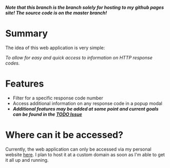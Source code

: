 ***Note that this branch is the branch solely for hosting to my github pages site! The source code is on the master branch!***

# Summary
The idea of this web application is very simple:

*To allow for easy and quick access to information on HTTP response codes.*

# Features
* Filter for a specific response code number
* Access additional information on any response code in a popup modal
* ***Additional features may be added at some point and current goals can be found in the [TODO Issue](https://github.com/TheOdd/http-codes/issues/1)***

# Where can it be accessed?
Currently, the web application can only be accessed via my personal website [here](http://owenhines.me/http-codes/). I plan to host it at a custom domain as soon as I'm able to get it all up and running.
